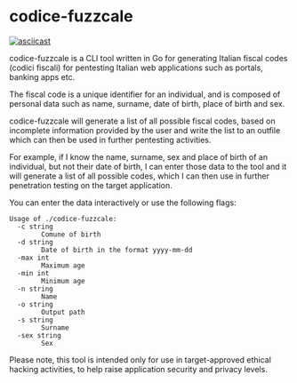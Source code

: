 
# codice-fuzzcale

[![asciicast](https://asciinema.org/a/428249.svg)](https://asciinema.org/a/428249)

codice-fuzzcale is a CLI tool written in Go for generating Italian fiscal codes (codici fiscali) for pentesting Italian web applications such as portals, banking apps etc. 

The fiscal code is a unique identifier for an individual, and is composed of personal data such as name, surname, date of birth, place of birth and sex. 

codice-fuzzcale will generate a list of all possible fiscal codes, based on incomplete information provided by the user and write the list to an outfile which can then be used in further pentesting activities. 

For example, if I know the name, surname, sex and place of birth of an individual, but not their date of birth, I can enter those data to the tool and it will generate a list of all possible codes, which I can then use in further penetration testing on the target application. 

You can enter the data interactively or use the following flags:

```
Usage of ./codice-fuzzcale:
  -c string
        Comune of birth
  -d string
        Date of birth in the format yyyy-mm-dd
  -max int
        Maximum age
  -min int
        Minimum age
  -n string
        Name
  -o string
        Output path
  -s string
        Surname
  -sex string
        Sex
```

Please note, this tool is intended only for use in target-approved ethical hacking activities, to help raise application security and privacy levels. 
